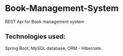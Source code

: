 # Book-Management-System
REST Api for Book management system 

## Technologies used: 
Spring Boot, MySQL database, ORM - Hibernate.
